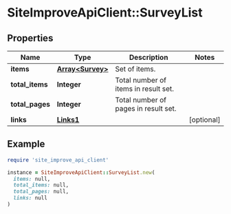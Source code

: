 # SiteImproveApiClient::SurveyList

## Properties

| Name | Type | Description | Notes |
| ---- | ---- | ----------- | ----- |
| **items** | [**Array&lt;Survey&gt;**](Survey.md) | Set of items. |  |
| **total_items** | **Integer** | Total number of items in result set. |  |
| **total_pages** | **Integer** | Total number of pages in result set. |  |
| **links** | [**Links1**](Links1.md) |  | [optional] |

## Example

```ruby
require 'site_improve_api_client'

instance = SiteImproveApiClient::SurveyList.new(
  items: null,
  total_items: null,
  total_pages: null,
  links: null
)
```

